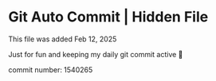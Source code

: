 # Git Auto Commit | Hidden File

This file was added Feb 12, 2025

Just for fun and keeping my daily git commit active 🤪

commit number: 1540265
